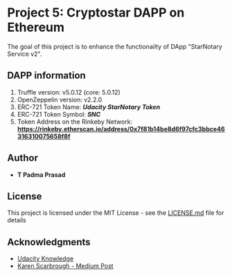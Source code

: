 # Project 5: Cryptostar DAPP on Ethereum

The goal of this project is to enhance the functionailty of DApp "StarNotary Service v2". 

## DAPP information

1. Truffle version: v5.0.12 (core: 5.0.12)
2. OpenZeppelin version: v2.2.0
3. ERC-721 Token Name: _**Udacity StarNotary Token**_
4. ERC-721 Token Symbol: _**SNC**_
5. Token Address on the Rinkeby Network:
**https://rinkeby.etherscan.io/address/0x7f81b14be8d6f97cfc3bbce46316310075658f8f**

## Author

* **T Padma Prasad** 

## License

This project is licensed under the MIT License - see the [LICENSE.md](LICENSE.md) file for details

## Acknowledgments

* [Udacity Knowledge](https://knowledge.udacity.com/?nanodegree=635338cc-8525-11e8-8296-239f27c157b1&page=1&project=cc0fdc68-d26d-11e8-964f-0fc5f950be57)
* [Karen Scarbrough - Medium Post](https://medium.com/blockchannel/walking-through-the-erc721-full-implementation-72ad72735f3c)
